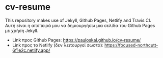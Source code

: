 # cv-resume
This repository makes use of Jekyll, Github Pages, Netlify and Travis CI.
Αυτή είναι η απόπειρά μου να δημιουργήσω μια σελίδα του Github Pages με χρήση Jekyll.

- Link προς Github Pages: https://pauloskal.github.io/cv-resume/
- Link προς το Netlify (δεν λειτουργεί σωστά): https://focused-northcutt-6f1e2c.netlify.app/
